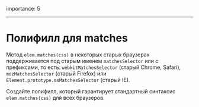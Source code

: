 importance: 5

---

# Полифилл для matches

Метод `elem.matches(css)` в некоторых старых браузерах поддерживается под старым именем `matchesSelector` или с префиксами, то есть: `webkitMatchesSelector` (старый Chrome, Safari), `mozMatchesSelector` (старый Firefox) или `Element.prototype.msMatchesSelector` (старый IE).

Создайте полифилл, который гарантирует стандартный синтаксис `elem.matches(css)` для всех браузеров.
